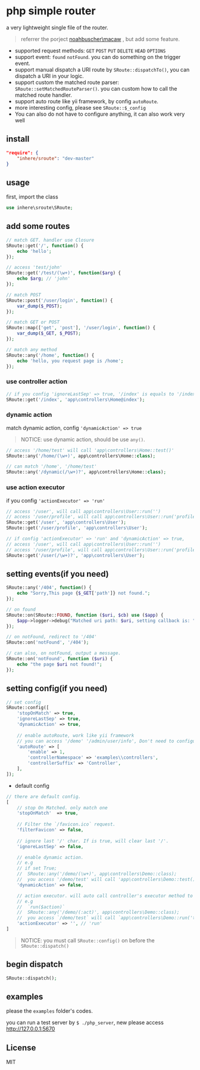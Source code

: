 # php simple router

a very lightweight single file of the router.

> referrer the porject [noahbuscher\macaw](https://github.com/noahbuscher/Macaw) , but add some feature.

- supported request methods: `GET` `POST` `PUT` `DELETE` `HEAD` `OPTIONS`
- support event: `found` `notFound`. you can do something on the trigger event.
- support manual dispatch a URI route by `SRoute::dispatchTo()`, you can dispatch a URI in your logic.
- support custom the matched route parser: `SRoute::setMatchedRouteParser()`. you can custom how to call the matched route handler.
- support auto route like yii framework, by config `autoRoute`. 
- more interesting config, please see `SRoute::$_config`
- You can also do not have to configure anything, it can also work very well

## install

```json
"require": {
    "inhere/sroute": "dev-master"
}
```

## usage

first, import the class

```php
use inhere\sroute\SRoute;
```

## add some routes

```php
// match GET. handler use Closure
SRoute::get('/', function() {
    echo 'hello';
});

// access 'test/john'
SRoute::get('/test/(\w+)', function($arg) {
    echo $arg; // 'john'
});

// match POST
SRoute::post('/user/login', function() {
    var_dump($_POST);
});

// match GET or POST
SRoute::map(['get', 'post'], '/user/login', function() {
    var_dump($_GET, $_POST);
});

// match any method
SRoute::any('/home', function() {
    echo 'hello, you request page is /home';
});
```

### use controller action

```php
// if you config 'ignoreLastSep' => true, '/index' is equals to '/index/'
SRoute::get('/index', 'app\controllers\Home@index');
```

### dynamic action

match dynamic action, config `'dynamicAction' => true`

> NOTICE: use dynamic action, should be use `any()`.

```php
// access '/home/test' will call 'app\controllers\Home::test()'
SRoute::any('/home/(\w+)', app\controllers\Home::class);

// can match '/home', '/home/test'
SRoute::any('/dynamic(/\w+)?', app\controllers\Home::class);
```

### use action executor

if you config `'actionExecutor' => 'run'`

```php
// access '/user', will call app\controllers\User::run('')
// access '/user/profile', will call app\controllers\User::run('profile')
SRoute::get('/user', 'app\controllers\User');
SRoute::get('/user/profile', 'app\controllers\User');

// if config 'actionExecutor' => 'run' and 'dynamicAction' => true,
// access '/user', will call app\controllers\User::run('')
// access '/user/profile', will call app\controllers\User::run('profile')
SRoute::get('/user(/\w+)?', 'app\controllers\User');
```

## setting events(if you need)

```php
SRoute::any('/404', function() {
    echo "Sorry,This page {$_GET['path']} not found.";
});
```

```php
// on found
SRoute::on(SRoute::FOUND, function ($uri, $cb) use ($app) {
    $app->logger->debug("Matched uri path: $uri, setting callback is: " . is_string($cb) ? $cb : 'Unknown');
});

// on notFound, redirect to '/404'
SRoute::on('notFound', '/404');

// can also, on notFound, output a message.
SRoute::on('notFound', function ($uri) {
    echo "the page $uri not found!";
});
```

## setting config(if you need)

```php
// set config
SRoute::config([
    'stopOnMatch' => true,
    'ignoreLastSep' => true,
    'dynamicAction' => true,
    
    // enable autoRoute, work like yii framework
    // you can access '/demo' '/admin/user/info', Don't need to configure any route
    'autoRoute' => [
        'enable' => 1,
        'controllerNamespace' => 'examples\\controllers',
        'controllerSuffix' => 'Controller',
    ],
]);
```

- default config

```php
// there are default config.
[
    // stop On Matched. only match one
    'stopOnMatch'  => true,
    
    // Filter the `/favicon.ico` request.
    'filterFavicon' => false,
    
    // ignore last '/' char. If is true, will clear last '/'.
    'ignoreLastSep' => false,

    // enable dynamic action.
    // e.g
    // if set True;
    //  SRoute::any('/demo/(\w+)', app\controllers\Demo::class);
    //  you access '/demo/test' will call 'app\controllers\Demo::test()'
    'dynamicAction' => false,

    // action executor. will auto call controller's executor method to run all action.
    // e.g
    //  `run($action)`
    //  SRoute::any('/demo/(:act)', app\controllers\Demo::class);
    //  you access `/demo/test` will call `app\controllers\Demo::run('test')`
    'actionExecutor' => '', // 'run'
]
```

> NOTICE: you must call `SRoute::config()` on before the `SRoute::dispatch()`

## begin dispatch

```php
SRoute::dispatch();
```

## examples

please the `examples` folder's codes.

you can run a test server by `$ ./php_server`, new please access http://127.0.0.1:5670

## License 

MIT
